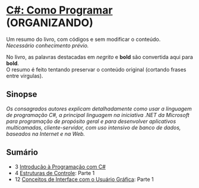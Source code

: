 # [C#: Como Programar](https://www.amazon.com.br/C-como-programar-Harvey-Deitel/dp/8534614598) (ORGANIZANDO)

Um resumo do livro, com códigos e sem modificar o conteúdo.\
*Necessário conhecimento prévio.*

No livro, as palavras destacadas em *negrito* e **bold** são convertida aqui para **bold**.\
O resumo é feito tentando preservar o conteúdo original (cortando frases entre virgulas).

## Sinopse

*Os consagrados autores explicam detalhadamente como usar a linguagem de programação C#, a principal linguagem na iniciativa .NET da Microsoft para programação de propósito geral e para desenvolver aplicativos multicamadas, cliente-servidor, com uso intensivo de banco de dados, baseados na Internet e na Web.*

## Sumário

- 3 [Introdução à Programação com C#](./Codes/03/03.md)
- 4 [Estruturas de Controle](./Codes/04/04.md): Parte 1
- 12 [Conceitos de Interface com o Usuário Gráfica](./Codes/12/12.md): Parte 1
